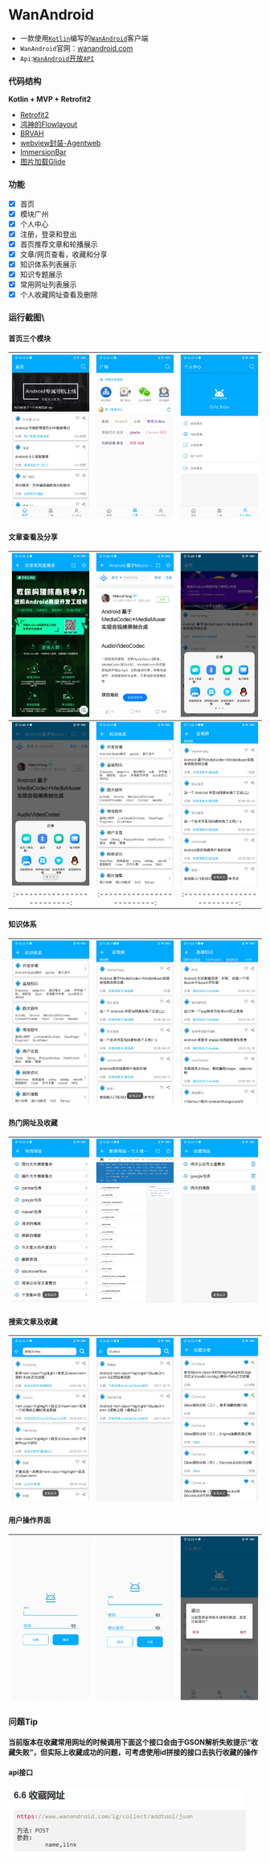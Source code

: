 # WanAndroid
* 一款使用[`Kotlin`](https://github.com/JetBrains/kotlin)编写的[`WanAndroid`](http://wanandroid.com/)客户端
* `WanAndroid`官网：[wanandroid.com](http://wanandroid.com/)
* `Api`:[`WanAndroid`开放`API`](http://wanandroid.com/blog/show/2)

### 代码结构
**Kotlin + MVP + Retrofit2**
- [Retrofit2](https://github.com/square/retrofit)
- [鸿神的Flowlayout](https://github.com/hongyangAndroid/FlowLayout)
- [BRVAH](https://github.com/CymChad/BaseRecyclerViewAdapterHelper)
- [webview封装-Agentweb](https://github.com/Justson/AgentWeb)
- [ImmersionBar](https://github.com/gyf-dev/ImmersionBar)
- [图片加载Glide](https://github.com/bumptech/glide)

### 功能
- [x] 首页
- [x] 模块广州
- [x] 个人中心
- [x] 注册，登录和登出
- [x] 首页推荐文章和轮播展示
- [x] 文章/网页查看，收藏和分享
- [x] 知识体系列表展示
- [x] 知识专题展示
- [x] 常用网址列表展示
- [x] 个人收藏网址查看及删除

### 运行截图\
#### 首页三个模块
![](img/main.jpg) | ![](img/gc.jpg) | ![](img/my.jpg) 
:-------------------------:|:-------------------------:|:-------------------------:
#### 文章查看及分享
![](img/bw.jpg)  |  ![](img/w.jpg) |  ![](img/ls.jpg)
:-------------------------:|:-------------------------:|:-------------------------:
![](img/ws.jpg)  |  ![](img/tl.jpg) |  ![](img/t1.jpg)
:-------------------------:|:-------------------------:|:-------------------------:
#### 知识体系
![](img/tl.jpg) |  ![](img/t1.jpg) | ![](img/t2.jpg)
:-------------------------:|:-------------------------:|:-------------------------:
#### 热门网址及收藏
![](img/uw.jpg) |  ![](img/w2.jpg)  | ![](img/muw.jpg) 
:-------------------------:|:-------------------------:|:-------------------------:
#### 搜索文章及收藏
![](img/search.jpg)  |  ![](img/search2.jpg)  |  ![](img/mw.jpg)
:-------------------------:|:-------------------------:|:-------------------------:
#### 用户操作界面
![](img/in.jpg) | ![](img/re.jpg) | ![](img/out.jpg)
:-------------------------:|:-------------------------:|:-------------------------:

### 问题Tip
#### 当前版本在收藏常用网址的时候调用下面这个接口会由于GSON解析失败提示“收藏失败”，但实际上收藏成功的问题，可考虑使用id拼接的接口去执行收藏的操作
#### api接口
![](img/api.png)
